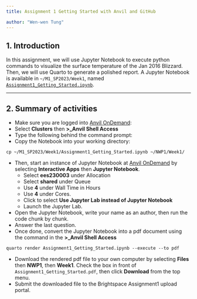 ```yaml
---
title: Assignment 1 Getting Started with Anvil and GitHub

author: "Wen-wen Tung"
---
```


## 1. Introduction

In this assignment, we will use Jupyter Notebook to execute python commands to visualize the surface temperature of the Jan 2016 Blizzard. Then, we will use Quarto to generate a polished report. A Jupyter Notebook is available in `~/M1_SP2023/Week1`, named [`Assignment1_Getting_Started.ipynb`](Assignment1_Getting_Started.ipynb). 
 
---

## 2. Summary of activities

 -  Make sure you are logged into [Anvil OnDemand](https://ondemand.anvil.rcac.purdue.edu/):
 -  Select **Clusters** then **\>\_Anvil Shell Access**
 -  Type the following behind the command prompt:
 -  Copy the Notebook into your working directory:
```
cp ~/M1_SP2023/Week1/Assignment1_Getting_Started.ipynb ~/NWP1/Week1/
```
 -  Then, start an instance of Jupyter Notebook at [Anvil OnDemand](https://ondemand.anvil.rcac.purdue.edu/) by selecting **Interactive Apps** then **Jupyter Notebook**.
     -  Select **ees230003** under Allocation
     -  Select **shared** under Queue 
     -  Use **4** under Wall Time in Hours
     -  Use **4** under Cores. 
     -  Click to select **Use Jupyter Lab instead of Jupyter Notebook**
     -  Launch the Jupyter Lab.
 -  Open the Jupyter Notebook, write your name as an author, then run the code chunk by chunk.
 -  Answer the last question.
 -  Once done, convert the Jupyter Notebook into a pdf document using the command in the **\>\_Anvil Shell Access**
 ```
 quarto render Assignment1_Getting_Started.ipynb --execute --to pdf
 ```
 - Download the rendered pdf file to your own computer by selecting **Files** then **NWP1**, then **Week1**. Check the box in front of `Assignment1_Getting_Started.pdf`, then click **Download** from the top menu.
 - Submit the downloaded file to the Brightspace Assignment1 upload portal.
